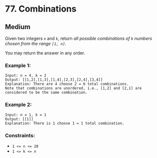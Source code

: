# 77. Combinations


## Medium

Given two integers `n` and `k`, return *all possible combinations of `k` numbers chosen from the range `[1, n]`*.

You may return the answer in any order.

### Example 1:
```console
Input: n = 4, k = 2
Output: [[1,2],[1,3],[1,4],[2,3],[2,4],[3,4]]
Explanation: There are 4 choose 2 = 6 total combinations.
Note that combinations are unordered, i.e., [1,2] and [2,1] are considered to be the same combination.
```

### Example 2:
```console
Input: n = 1, k = 1
Output: [[1]]
Explanation: There is 1 choose 1 = 1 total combination.
```


### Constraints:

- `1 <= n <= 20`
- `1 <= k <= n`